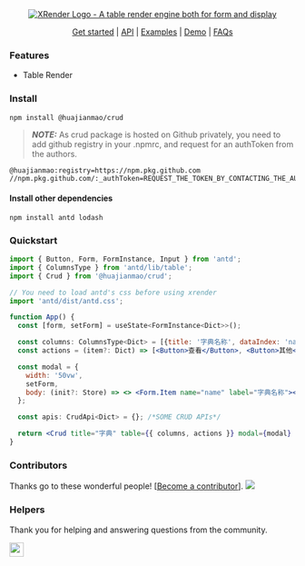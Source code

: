 <div align="center">
  <a href="https://huajianmao.github.io/crud" title="CRUD - A table based crud component">
    <img src="https://raw.githubusercontent.com/huajianmao/crud/master/docs/logo.png" alt="XRender Logo - A table render engine both for form and display" />
  </a>
</div>

<p align="center">
  <a href="https://huajianmao.github.io/crud/get-started">Get started</a> | 
  <a href="https://huajianmao.github.io/crud/api">API</a> |
  <a href="https://github.com/huajianmao/crud/tree/master/app/examples">Examples</a> |
  <a href="https://huajianmao.github.io/crud/demo">Demo</a> |
  <a href="https://huajianmao.github.io/crud/faqs">FAQs</a>
</p>

### Features

- Table Render

### Install

    npm install @huajianmao/crud

> **_NOTE:_** As crud package is hosted on Github privately, you need to add github registry in your .npmrc, and request for an authToken from the authors.

```
@huajianmao:registry=https://npm.pkg.github.com
//npm.pkg.github.com/:_authToken=REQUEST_THE_TOKEN_BY_CONTACTING_THE_AUTHORS
```

#### Install other dependencies

    npm install antd lodash

### Quickstart

```jsx
import { Button, Form, FormInstance, Input } from 'antd';
import { ColumnsType } from 'antd/lib/table';
import { Crud } from '@huajianmao/crud';

// You need to load antd's css before using xrender
import 'antd/dist/antd.css';

function App() {
  const [form, setForm] = useState<FormInstance<Dict>>();

  const columns: ColumnsType<Dict> = [{title: '字典名称', dataIndex: 'name', key: 'name'}, /*{...}*/]
  const actions = (item?: Dict) => [<Button>查看</Button>, <Button>其他</Button>]

  const modal = {
    width: '50vw',
    setForm,
    body: (init?: Store) => <> <Form.Item name="name" label="字典名称"><Input /></Form.Item> </>
  };

  const apis: CrudApi<Dict> = {}; /*SOME CRUD APIs*/

  return <Crud title="字典" table={{ columns, actions }} modal={modal} api={apis} />;
}
```


### Contributors

Thanks go to these wonderful people! [[Become a contributor](CONTRIBUTING.md)].
<a href="https://github.com/huajianmao/crud/graphs/contributors">
<img src="https://opencollective.com/crud/contributors.svg?width=890&button=false" />
</a>

### Helpers

Thank you for helping and answering questions from the community.

<a href="https://github.com/huajianmao">
  <img src="https://avatars.githubusercontent.com/u/1352072?s=96&v=4" width="25" />
</a>
